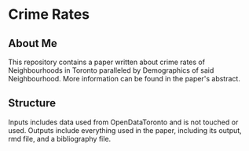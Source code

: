# Crime Rates

## About Me

This repository contains a paper written about crime rates of Neighbourhoods in Toronto paralleled by Demographics of said Neighbourhood. More information can be found in the paper's abstract.

## Structure

Inputs includes data used from OpenDataToronto and is not touched or used. Outputs include everything used in the paper, including its output, rmd file, and a bibliography file.
